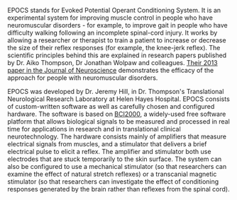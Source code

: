 EPOCS stands for Evoked Potential Operant Conditioning System.  It is an experimental system for improving muscle control in people who have neuromuscular disorders - for example, to improve gait in people who have difficulty walking following an incomplete spinal-cord injury. It works by allowing a researcher or therapist to train a patient to increase or decrease the size of their reflex responses (for example, the knee-jerk reflex). The scientific principles behind this are explained in research papers published by Dr. Aiko Thompson, Dr Jonathan Wolpaw and colleagues. [Their 2013 paper in the Journal of Neuroscience](http://jneurosci.org/content/33/6/2365) demonstrates the efficacy of the approach for people with neuromuscular disorders.

EPOCS was developed by Dr. Jeremy Hill, in Dr. Thompson's Translational Neurological Research Laboratory at Helen Hayes Hospital. EPOCS consists of custom-written software as well as carefully chosen and configured hardware. The software is based on [BCI2000](http://bci2000.org), a widely-used free software platform that allows biological signals to be measured and processed in real time for applications in research and in translational clinical neurotechnology. The hardware consists mainly of amplifiers that measure electrical signals from muscles, and a stimulator that delivers a brief electrical pulse to elicit a reflex. The amplifier and stimulator both use electrodes that are stuck temporarily to the skin surface.  The system can also be configured to use a mechanical stimulator (so that researchers can examine the effect of natural stretch reflexes) or a transcanial magnetic stimulator (so that researchers can investigate the effect of conditioning responses generated by the brain rather than reflexes from the spinal cord).


